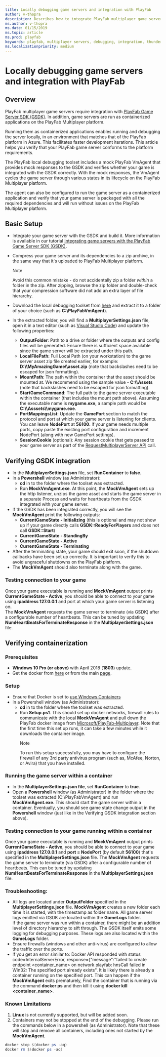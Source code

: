 ```yaml
---
title: Locally debugging game servers and integration with PlayFab
author: v-thopra
description: Describes how to integrate PlayFab multiplayer game servers with the PlayFab Game Server SDK (GSDK) and verify and debug the integration.  
ms.author: v-thopra
ms.date: 01/15/2019
ms.topic: article
ms.prod: playfab
keywords: playfab, multiplayer servers, debugging, integration, thunderhead, playfab game server sdk
ms.localizationpriority: medium
---
```


# Locally debugging game servers and integration with PlayFab

## Overview

PlayFab multiplayer game servers require integration with [PlayFab Game Server SDK (GSDK)](integrating-game-servers-with-gsdk.md). In addition, game servers are run as containerized applications on the PlayFab Multiplayer platform.  

Running them as containerized applications enables running and debugging the server locally, in an environment that matches that of the PlayFab platform in Azure. This facilitates faster development iterations. This article helps you verify that your PlayFab game server conforms to the platform requirements.  

The PlayFab local debugging toolset includes a mock PlayFab VmAgent that provides mock responses to the GSDK and verifies whether your game is integrated with the GSDK correctly. With the mock responses, the VmAgent cycles the game server through various states in its lifecycle on the PlayFab Multiplayer platform.  

The agent can also be configured to run the game server as a containerized application and verify that your game server is packaged with all the required dependencies and will run without issues on the PlayFab Multiplayer platform.

## Basic Setup

- Integrate your game server with the GSDK and build it. More information is available in our tutorial [Integrating game servers with the PlayFab Game Server SDK (GSDK)](integrating-game-servers-with-gsdk.md).  
- Compress your game server and its dependencies to a zip archive, in the same way that it's uploaded to PlayFab Multiplayer platform.  

  > [!NOTE]
  > Avoid this common mistake - do not accidentally zip a folder *within* a folder in the zip. After zipping, browse the zip folder and double-check that your compression software did not add an extra layer of file hierarchy.

- Download the local debugging toolset from [here](https://github.com/PlayFab/LocalMultiplayerAgent/releases) and extract it to a folder of your choice (such as **C:\PlayFabVmAgent**).
- In the extracted folder, you will find a **MultiplayerSettings.json** file, open it in a text editor (such as [Visual Studio Code](https://code.visualstudio.com/download)) and update the following properties:  
  - **OutputFolder**: Path to a drive or folder where the outputs and config files will be generated. Ensure there is sufficient space available since the game server will be extracted under this path.
  - **LocalFilePath**: Full Local Path (on your workstation) to the game server asset zip file created earlier, for example: **D:\\\\MyAmazingGame\\\\asset.zip** (note that backslashes need to be escaped for json formatting).
  - **MountPath**: The path within the container that the asset should be mounted at. We recommend using the sample value - **C:\\\\Assets** (note that backslashes need to be escaped for json formatting).
  - **StartGameCommand**: The full path to the game server executable within the container (that includes the mount path above). Assuming the executable name is **mygame.exe**, a sample path would be **C:\\\\Asssets\\\\mygame.exe**.
  - **PortMappingsList**: Update the **GamePort** section to match the protocol and port at which your game server is listening for clients. You can leave **NodePort** at **56100**. If your game needs multiple ports, copy paste the existing port configuration and increment NodePort (along with new GamePort settings).
  - **SessionCookie** (optional): Any session cookie that gets passed to your game server as part of the [RequestMultiplayerServer API](xref:titleid.playfabapi.com.multiplayer.multiplayerserver.requestmultiplayerserver) call.

## Verifying GSDK integration

- In the **MultiplayerSettings.json** file, set **RunContainer** to **false**.
- In a **Powershell** window (as Administrator):  
  - **cd** in to the folder where the toolset was extracted.
  - Run **MockVmAgent.exe**. At this point, the **MockVmAgent** sets up the http listener, unzips the game asset and starts the game server in a separate Process and waits for heartbeats from the GSDK integrated with your game server. 
- If the GSDK has been integrated correctly, you will see the **MockVmAgent** print the following outputs:  
  - **CurrentGameState - Initializing** (this is optional and may not show up if your game directly calls **GSDK::ReadyForPlayers** and does not call **GSDK::Start**)
  - **CurrentGameState - StandingBy**  
  - **CurrentGameState - Active**
  - **CurrentGameState - Terminating**
- After the terminating state, your game should exit soon, if the shutdown callbacks have been set up correctly. It is important to verify this to avoid ungraceful shutdowns on the PlayFab platform. 
- The **MockVmAgent** should also terminate along with the game.

### Testing connection to your game

Once your game executable is running and **MockVmAgent** output prints **CurrentGameState - Active**, you should be able to connect to your game using **ipaddress 127.0.0.1** and port at which your game server is listening on.   
The **MockVmAgent** requests the game server to terminate (via GSDK) after a configurable number of heartbeats. This can be tuned by updating **NumHeartBeatsForTerminateResponse** in the **MultiplayerSettings.json** file.

## Verifying containerization

### Prerequisites
- **Windows 10 Pro (or above)** with April 2018 (**1803**) update.
- Get the docker from [here](https://download.docker.com/win/stable/Docker%20for%20Windows%20Installer.exe) or from the main [page](https://www.docker.com/products/docker-desktop).

### Setup

- Ensure that Docker is set to [use Windows Containers](https://docs.docker.com/docker-for-windows/#switch-between-windows-and-linux-containers)
- In a Powershell window (as Administrator):  
  - **cd** in to the folder where the toolset was extracted.  
  - Run **Setup.ps1**. This should set up docker networks, firewall rules to communicate with the local **MockVmAgent** and pull down the PlayFab docker image from [Microsoft/PlayFab-Multiplayer](https://hub.docker.com/r/microsoft/playfab-multiplayer/). Note that the first time this set up runs, it can take a few minutes while it downloads the container image.  
      > [!NOTE]
    > To run this setup successfully, you may have to configure the firewall of any 3rd party antivirus program (such as, McAfee, Norton, or Avira) that you have installed.  

### Running the game server within a container

- In the **MultiplayerSettings.json file**, set **RunContainer** to **true**.
- Open a **Powershell** window (as Administrator) in the folder where the toolset was extracted (C:\PlayFabVmAgent) and run **MockVmAgent.exe**. This should start the game server within a container. Eventually, you should see game state change output in the **Powershell** window (just like in the Verifying GSDK integration section above).

### Testing connection to your game running within a container

Once your game executable is running and **MockVmAgent** output prints **CurrentGameState - Active**, you should be able to connect to your game using **ipaddress 127.0.0.1** and **port = NodePort** (by default **56100**) that's specified in the **MultiplayerSettings.json** file. The **MockVmAgent** requests the game server to terminate (via GSDK) after a configurable number of heartbeats. This can be tuned by updating **NumHeartBeatsForTerminateResponse** in the **MultiplayerSettings.json** file.

### Troubleshooting:

- All logs are located under **OutputFolder** specified in the **MultiplayerSettings.json** file. **MockVmAgent** creates a new folder each time it is started, with the timestamp as folder name. All game server logs emitted via GSDK are located within the **GameLogs** folder.  
If the game server was run within a container, there might be an addition level of directory hierarchy to sift through. The GSDK itself emits some logging for debugging purposes. These logs are also located within the **GameLogs** folder.  
- Ensure firewalls (windows and other anti-virus) are configured to allow the traffic over the ports.  
- If you get an error similar to: Docker API responded with status code=InternalServerError, response={"message":"failed to create endpoint <container_name> on network playfab: hnsCall failed in Win32: The specified port already exists". It is likely there is already a container running on the specified port. This can happen if the **MockVmAgent** exits prematurely, Find the container that is running via the command **docker ps** and then kill it using **docker kill <container_name>**.

### Known Limitations

1. **Linux** is not currently supported, but will be added soon.
2. Containers may not be stopped at the end of the debugging. Please run the commands below in a powershell (as Administrator). Note that these will stop and remove all containers, including ones not started by the **MockVmAgent**.   

```powershell
docker stop $(docker ps -aq)
docker rm $(docker ps -aq)  
```
